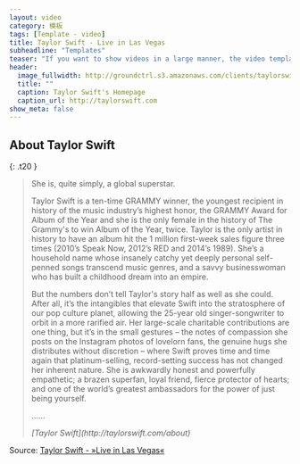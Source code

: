 ```yaml
---
layout: video
category: 模板
tags: [Template - video]
title: Taylor Swift - Live in Las Vegas
subheadline: "Templates"
teaser: "If you want to show videos in a large manner, the video template is the right choice."
header:
  image_fullwidth: http://groundctrl.s3.amazonaws.com/clients/taylorswift/media/11/03/slides/source_assets/original.4e0bffaa4cb9662dee90a902412252a823d3b3c8.png
  title: ""
  caption: Taylor Swift's Homepage
  caption_url: http://taylorswift.com
show_meta: false
---
```


## About Taylor Swift

{: .t20 }

> <p>She is, quite simply, a global superstar.</p>
> <p>Taylor Swift is a ten-time GRAMMY winner, the youngest recipient in history of the music industry’s highest honor, the GRAMMY Award for Album of the Year and she is the only female in the history of The Grammy's to win Album of the Year, twice. Taylor is the only artist in history to have an album hit the 1 million first-week sales figure three times (2010’s Speak Now, 2012’s RED and 2014’s 1989). She’s a household name whose insanely catchy yet deeply personal self-penned songs transcend music genres, and a savvy businesswoman who has built a childhood dream into an empire.</p>
> <p>But the numbers don’t tell Taylor's story half as well as she could. After all, it’s the intangibles that elevate Swift into the stratosphere of our pop culture planet, allowing the 25-year old singer-songwriter to orbit in a more rarified air. Her large-scale charitable contributions are one thing, but it’s in the small gestures – the notes of compassion she posts on the Instagram photos of lovelorn fans, the genuine hugs she distributes without discretion – where Swift proves time and time again that platinum-selling, record-setting success has not changed her inherent nature. She is awkwardly honest and powerfully empathetic; a brazen superfan, loyal friend, fierce protector of hearts; and one of the world’s greatest ambassadors for the power of just being yourself.</p>
> <p>......</p> <cite>[Taylor Swift](http://taylorswift.com/about)</cite>

Source: [Taylor Swift - »Live in Las Vegas«](https://www.youtube.com/watch?v=_AX8K_4oNXQ)
